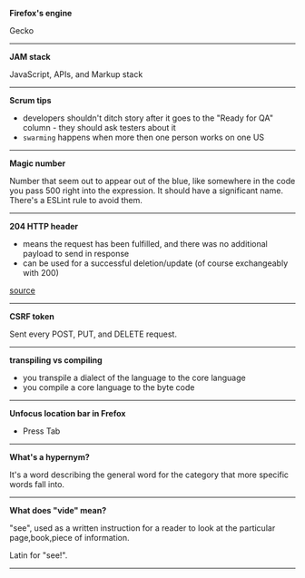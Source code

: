 **Firefox's engine**

Gecko

---

**JAM stack**

JavaScript, APIs, and Markup stack

---

**Scrum tips**

- developers shouldn't ditch story after it goes to the "Ready for QA" column - they should ask testers about it
- `swarming` happens when more then one person works on one US

---

**Magic number**

Number that seem out to appear out of the blue, like somewhere in the code you pass 500 right into the expression. It should have a significant name. There's a ESLint rule to avoid them.

---

**204 HTTP header**

- means the request has been fulfilled, and there was no additional payload to send in response
- can be used for a successful deletion/update (of course exchangeably with 200)

[source](https://httpstatuses.com/204)

---

**CSRF token**

Sent every POST, PUT, and DELETE request.

---

**transpiling vs compiling**

- you transpile a dialect of the language to the core language
- you compile a core language to the byte code

---

**Unfocus location bar in Frefox**

- Press Tab

---

**What's a hypernym?**

It's a word describing the general word for the category that more specific words fall into.

---

**What does "vide" mean?**

"see", used as a written instruction for a reader to look at the particular page,book,piece of information.

Latin for "see!".

---
